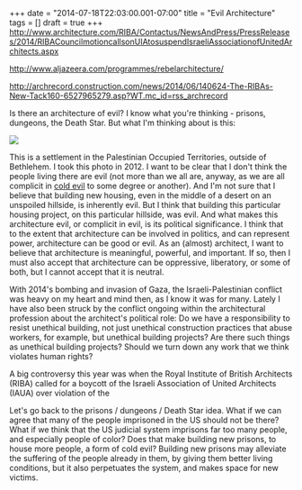 +++
date = "2014-07-18T22:03:00.001-07:00"
title = "Evil Architecture"
tags = []
draft = true
+++
http://www.architecture.com/RIBA/Contactus/NewsAndPress/PressReleases/2014/RIBACouncilmotioncallsonUIAtosuspendIsraeliAssociationofUnitedArchitects.aspx

http://www.aljazeera.com/programmes/rebelarchitecture/

http://archrecord.construction.com/news/2014/06/140624-The-RIBAs-New-Tack160-6527965279.asp?WT.mc_id=rss_archrecord

Is there an architecture of evil?  I know what you're thinking - prisons, dungeons, the Death Star.  But what I'm thinking about is this:

<img src="http://1.bp.blogspot.com/-phWzrUmF8ZU/T7vgWaVZyYI/AAAAAAAAAr4/LmrUVf4_FTc/s1600/IMG_5642.jpg"/>

This is a settlement in the Palestinian Occupied Territories, outside of Bethlehem.  I took this photo in 2012.  I want to be clear that I don't think the people living there are evil (not more than we all are, anyway, as we are all complicit in [cold evil](http://neweconomy.net/publications/lectures/kimbrell/andrew/cold-evil) to some degree or another).  And I'm not sure that I believe that building new housing, even in the middle of a desert on an unspoiled hillside, is inherently evil.  But I think that building this particular housing project, on this particular hillside, was evil.  And what makes this architecture evil, or complicit in evil, is its political significance.  I think that to the extent that architecture can be involved in politics, and can represent power, architecture can be good or evil.  As an (almost) architect, I want to believe that architecture is meaningful, powerful, and important.  If so, then I must also accept that architecture can be oppressive, liberatory, or some of both, but I cannot accept that it is neutral.

With 2014's bombing and invasion of Gaza, the Israeli-Palestinian conflict was heavy on my heart and mind then, as I know it was for many.  Lately I have also been struck by the conflict ongoing within the architectural profession about the architect's political role: Do we have a responsibility to resist unethical building, not just unethical construction practices that abuse workers, for example, but unethical building projects?  Are there such things as unethical building projects?  Should we turn down any work that we think violates human rights?

A big controversy this year was when the Royal Institute of British Architects (RIBA) called for a boycott of the Israeli Association of United Architects (IAUA) over violation of the

Let's go back to the prisons / dungeons / Death Star idea.  What if we can agree that many of the people imprisoned in the US should not be there?  What if we think that the US judicial system imprisons far too many people, and especially people of color?  Does that make building new prisons, to house more people, a form of cold evil?  Building new prisons may alleviate the suffering of the people already in them, by giving them better living conditions, but it also perpetuates the system, and makes space for new victims.
